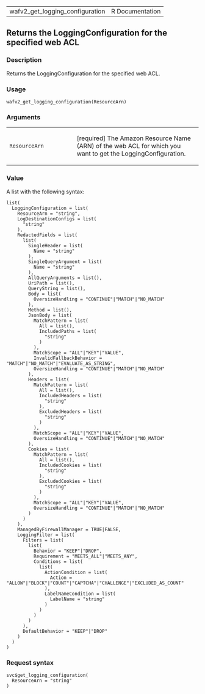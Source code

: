 <table style="width: 100%;">
<tbody>
<tr class="odd">
<td>wafv2_get_logging_configuration</td>
<td style="text-align: right;">R Documentation</td>
</tr>
</tbody>
</table>

## Returns the LoggingConfiguration for the specified web ACL

### Description

Returns the LoggingConfiguration for the specified web ACL.

### Usage

    wafv2_get_logging_configuration(ResourceArn)

### Arguments

<table>
<colgroup>
<col style="width: 35%" />
<col style="width: 65%" />
</colgroup>
<tbody>
<tr class="odd">
<td><code
id="wafv2_get_logging_configuration_:_ResourceArn">ResourceArn</code></td>
<td><p>[required] The Amazon Resource Name (ARN) of the web ACL for
which you want to get the LoggingConfiguration.</p></td>
</tr>
</tbody>
</table>

### Value

A list with the following syntax:

    list(
      LoggingConfiguration = list(
        ResourceArn = "string",
        LogDestinationConfigs = list(
          "string"
        ),
        RedactedFields = list(
          list(
            SingleHeader = list(
              Name = "string"
            ),
            SingleQueryArgument = list(
              Name = "string"
            ),
            AllQueryArguments = list(),
            UriPath = list(),
            QueryString = list(),
            Body = list(
              OversizeHandling = "CONTINUE"|"MATCH"|"NO_MATCH"
            ),
            Method = list(),
            JsonBody = list(
              MatchPattern = list(
                All = list(),
                IncludedPaths = list(
                  "string"
                )
              ),
              MatchScope = "ALL"|"KEY"|"VALUE",
              InvalidFallbackBehavior = "MATCH"|"NO_MATCH"|"EVALUATE_AS_STRING",
              OversizeHandling = "CONTINUE"|"MATCH"|"NO_MATCH"
            ),
            Headers = list(
              MatchPattern = list(
                All = list(),
                IncludedHeaders = list(
                  "string"
                ),
                ExcludedHeaders = list(
                  "string"
                )
              ),
              MatchScope = "ALL"|"KEY"|"VALUE",
              OversizeHandling = "CONTINUE"|"MATCH"|"NO_MATCH"
            ),
            Cookies = list(
              MatchPattern = list(
                All = list(),
                IncludedCookies = list(
                  "string"
                ),
                ExcludedCookies = list(
                  "string"
                )
              ),
              MatchScope = "ALL"|"KEY"|"VALUE",
              OversizeHandling = "CONTINUE"|"MATCH"|"NO_MATCH"
            )
          )
        ),
        ManagedByFirewallManager = TRUE|FALSE,
        LoggingFilter = list(
          Filters = list(
            list(
              Behavior = "KEEP"|"DROP",
              Requirement = "MEETS_ALL"|"MEETS_ANY",
              Conditions = list(
                list(
                  ActionCondition = list(
                    Action = "ALLOW"|"BLOCK"|"COUNT"|"CAPTCHA"|"CHALLENGE"|"EXCLUDED_AS_COUNT"
                  ),
                  LabelNameCondition = list(
                    LabelName = "string"
                  )
                )
              )
            )
          ),
          DefaultBehavior = "KEEP"|"DROP"
        )
      )
    )

### Request syntax

    svc$get_logging_configuration(
      ResourceArn = "string"
    )
